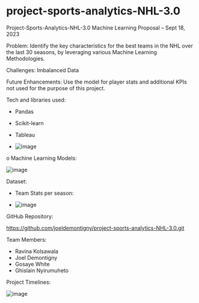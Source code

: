 # project-sports-analytics-NHL-3.0

Project-Sports-Analytics-NHL-3.0
Machine Learning Proposal – Sept 18, 2023

Problem: Identify the key characteristics for the best teams in the NHL over the last 30 seasons, by leveraging various Machine Learning Methodologies.

Challenges: Imbalanced Data

Future Enhancements: Use the model for player stats and additional KPIs not used for the purpose of this project.

Tech and libraries used:
-	Pandas

-	Scikit-learn

-	Tableau

-	![image](https://github.com/joeldemontigny/project-sports-analytics-NHL-3.0/assets/130711180/da4b5d7b-6805-4547-98c6-b99b5b1bfb4b)

o	Machine Learning Models:

![image](https://github.com/joeldemontigny/project-sports-analytics-NHL-3.0/assets/130711180/0abb9d1a-7882-4cdf-9d9a-5b647511e6ea)

Dataset:
-	Team Stats per season:

-	![image](https://github.com/joeldemontigny/project-sports-analytics-NHL-3.0/assets/130711180/136e17ad-e829-49b9-b9db-d20a1422690c)

GitHub Repository:

https://github.com/joeldemontigny/project-sports-analytics-NHL-3.0.git

Team Members:
-	Ravina Kolsawala
-	Joel Demontigny
-	Gosaye White
-	Ghislain Nyirumuheto

Project Timelines:

![image](https://github.com/joeldemontigny/project-sports-analytics-NHL-3.0/assets/130711180/4b0d9e15-7d0e-4287-8483-ce98dc78e3c5)

